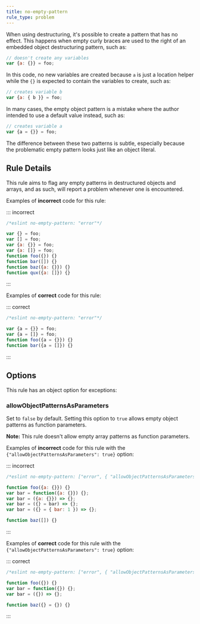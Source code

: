 ```yaml
---
title: no-empty-pattern
rule_type: problem
---
```




When using destructuring, it's possible to create a pattern that has no effect. This happens when empty curly braces are used to the right of an embedded object destructuring pattern, such as:

```js
// doesn't create any variables
var {a: {}} = foo;
```

In this code, no new variables are created because `a` is just a location helper while the `{}` is expected to contain the variables to create, such as:

```js
// creates variable b
var {a: { b }} = foo;
```

In many cases, the empty object pattern is a mistake where the author intended to use a default value instead, such as:

```js
// creates variable a
var {a = {}} = foo;
```

The difference between these two patterns is subtle, especially because the problematic empty pattern looks just like an object literal.

## Rule Details

This rule aims to flag any empty patterns in destructured objects and arrays, and as such, will report a problem whenever one is encountered.

Examples of **incorrect** code for this rule:

::: incorrect

```js
/*eslint no-empty-pattern: "error"*/

var {} = foo;
var [] = foo;
var {a: {}} = foo;
var {a: []} = foo;
function foo({}) {}
function bar([]) {}
function baz({a: {}}) {}
function qux({a: []}) {}
```

:::

Examples of **correct** code for this rule:

::: correct

```js
/*eslint no-empty-pattern: "error"*/

var {a = {}} = foo;
var {a = []} = foo;
function foo({a = {}}) {}
function bar({a = []}) {}
```

:::

## Options

This rule has an object option for exceptions:

### allowObjectPatternsAsParameters

Set to `false` by default. Setting this option to `true` allows empty object patterns as function parameters.

**Note:** This rule doesn't allow empty array patterns as function parameters.

Examples of **incorrect** code for this rule with the `{"allowObjectPatternsAsParameters": true}` option:

::: incorrect

```js
/*eslint no-empty-pattern: ["error", { "allowObjectPatternsAsParameters": true }]*/

function foo({a: {}}) {}
var bar = function({a: {}}) {};
var bar = ({a: {}}) => {};
var bar = ({} = bar) => {};
var bar = ({} = { bar: 1 }) => {};

function baz([]) {}
```

:::

Examples of **correct** code for this rule with the `{"allowObjectPatternsAsParameters": true}` option:

::: correct

```js
/*eslint no-empty-pattern: ["error", { "allowObjectPatternsAsParameters": true }]*/

function foo({}) {}
var bar = function({}) {};
var bar = ({}) => {};

function baz({} = {}) {}
```

:::
